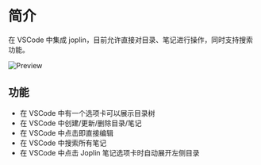 # 简介

在 VSCode 中集成 joplin，目前允许直接对目录、笔记进行操作，同时支持搜索功能。

![Preview](https://cdn.jsdelivr.net/gh/rxliuli/img-bed/20200623085740.png)

## 功能

- 在 VSCode 中有一个选项卡可以展示目录树
- 在 VSCode 中创建/更新/删除目录/笔记
- 在 VSCode 中点击即直接编辑
- 在 VSCode 中搜索所有笔记
- 在 VSCode 中点击 Joplin 笔记选项卡时自动展开左侧目录
